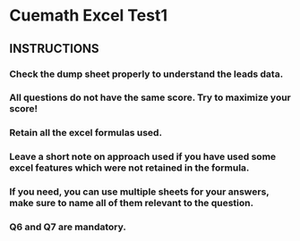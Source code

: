 # Cuemath Excel Test1

## INSTRUCTIONS

### Check the dump sheet properly to understand the leads data.
### All questions do not have the same score. Try to maximize your score!
### Retain all the excel formulas used.
### Leave a short note on approach used if you have used some excel features which were not retained in the formula.
### If you need, you can use multiple sheets for your answers, make sure to name all of them relevant to the question.
### Q6 and Q7 are mandatory.
